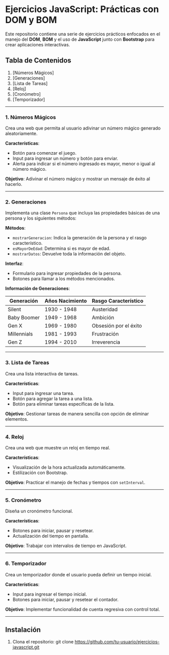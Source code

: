 # Ejercicios JavaScript: Prácticas con DOM y BOM

Este repositorio contiene una serie de ejercicios prácticos enfocados en el manejo del **DOM**, **BOM** y el uso de **JavaScript** junto con **Bootstrap** para crear aplicaciones interactivas.

## Tabla de Contenidos

1. [Números Mágicos]
2. [Generaciones]
3. [Lista de Tareas]
4. [Reloj]
5. [Cronómetro]
6. [Temporizador]

---

### 1. Números Mágicos 
Crea una web que permita al usuario adivinar un número mágico generado aleatoriamente. 

**Características**:
- Botón para comenzar el juego.
- Input para ingresar un número y botón para enviar.
- Alerta para indicar si el número ingresado es mayor, menor o igual al número mágico.

**Objetivo**: Adivinar el número mágico y mostrar un mensaje de éxito al hacerlo.

---

### 2. Generaciones 

Implementa una clase `Persona` que incluya las propiedades básicas de una persona y los siguientes métodos:

**Métodos**:
- `mostrarGeneracion`: Indica la generación de la persona y el rasgo característico.
- `esMayorDeEdad`: Determina si es mayor de edad.
- `mostrarDatos`: Devuelve toda la información del objeto.

**Interfaz**:
- Formulario para ingresar propiedades de la persona.
- Botones para llamar a los métodos mencionados.

**Información de Generaciones**:

| Generación  | Años Nacimiento | Rasgo Característico |
|-------------|-----------------|----------------------|
| Silent      | 1930 - 1948     | Austeridad          |
| Baby Boomer | 1949 - 1968     | Ambición            |
| Gen X       | 1969 - 1980     | Obsesión por el éxito |
| Millennials | 1981 - 1993     | Frustración         |
| Gen Z       | 1994 - 2010     | Irreverencia        |

---

### 3. Lista de Tareas 

Crea una lista interactiva de tareas.

**Características**:
- Input para ingresar una tarea.
- Botón para agregar la tarea a una lista.
- Botón para eliminar tareas específicas de la lista.

**Objetivo**: Gestionar tareas de manera sencilla con opción de eliminar elementos.

---

### 4. Reloj 

Crea una web que muestre un reloj en tiempo real.

**Características**:
- Visualización de la hora actualizada automáticamente.
- Estilización con Bootstrap.

**Objetivo**: Practicar el manejo de fechas y tiempos con `setInterval`.

---

### 5. Cronómetro 

Diseña un cronómetro funcional.

**Características**:
- Botones para iniciar, pausar y resetear.
- Actualización del tiempo en pantalla.

**Objetivo**: Trabajar con intervalos de tiempo en JavaScript.

---

### 6. Temporizador 

Crea un temporizador donde el usuario pueda definir un tiempo inicial.

**Características**:
- Input para ingresar el tiempo inicial.
- Botones para iniciar, pausar y resetear el contador.

**Objetivo**: Implementar funcionalidad de cuenta regresiva con control total.

---

## Instalación

1. Clona el repositorio:
   git clone https://github.com/tu-usuario/ejercicios-javascript.git
